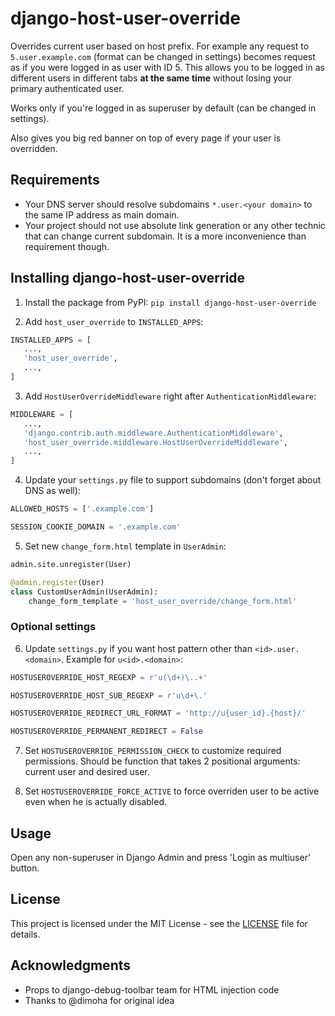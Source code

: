 # django-host-user-override

Overrides current user based on host prefix. For example any request to
```5.user.example.com``` (format can be changed in settings) becomes
request as if you were logged in as user with ID 5. This allows you
to be logged in as different users in different tabs
**at the same time** without losing your primary authenticated user.

Works only if you're logged in as superuser by default (can be
changed in settings).

Also gives you big red banner on top of every page if your user is
overridden.

## Requirements

* Your DNS server should resolve subdomains ```*.user.<your domain>```
  to the same IP address as main domain.
* Your project should not use absolute link generation or any other
  technic that can change current subdomain. It is a more inconvenience
  than requirement though.

## Installing django-host-user-override

1. Install the package from PyPI: ```pip install django-host-user-override```

2. Add ```host_user_override``` to ```INSTALLED_APPS```:
```python
INSTALLED_APPS = [
   ...,
   'host_user_override',
   ...,
]
```

3. Add ```HostUserOverrideMiddleware``` right after ```AuthenticationMiddleware```:
```python
MIDDLEWARE = [
   ...,
   'django.contrib.auth.middleware.AuthenticationMiddleware',
   'host_user_override.middleware.HostUserOverrideMiddleware',
   ...,
]
```

4. Update your ```settings.py``` file to support subdomains (don't forget about DNS as well):
```python
ALLOWED_HOSTS = ['.example.com']

SESSION_COOKIE_DOMAIN = '.example.com'
```

5. Set new ```change_form.html``` template in ```UserAdmin```:
```python
admin.site.unregister(User)

@admin.register(User)
class CustomUserAdmin(UserAdmin):
    change_form_template = 'host_user_override/change_form.html'
```

### Optional settings

6. Update ```settings.py``` if you want host pattern other than ```<id>.user.<domain>```. Example for ```u<id>.<domain>```:
```python
HOSTUSEROVERRIDE_HOST_REGEXP = r'u(\d+)\..+'

HOSTUSEROVERRIDE_HOST_SUB_REGEXP = r'u\d+\.'

HOSTUSEROVERRIDE_REDIRECT_URL_FORMAT = 'http://u{user_id}.{host}/'

HOSTUSEROVERRIDE_PERMANENT_REDIRECT = False
```

7. Set ```HOSTUSEROVERRIDE_PERMISSION_CHECK``` to customize required
permissions. Should be function that takes 2 positional arguments:
current user and desired user.

8. Set ```HOSTUSEROVERRIDE_FORCE_ACTIVE``` to force overriden user to be active even when he is actually disabled.

## Usage

Open any non-superuser in Django Admin and press 'Login as multiuser' button.

## License

This project is licensed under the MIT License - see the [LICENSE](LICENSE) file for details.

## Acknowledgments

* Props to django-debug-toolbar team for HTML injection code
* Thanks to @dimoha for original idea
